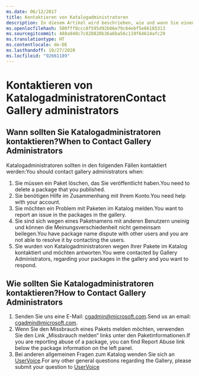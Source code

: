 ```yaml
---
ms.date: 06/12/2017
title: Kontaktieren von Katalogadministratoren
description: In diesem Artikel wird beschrieben, wie und wann Sie einen Administrator des PowerShell-Katalogs kontaktieren.
ms.openlocfilehash: 500fff8ccc8f595d92b66e79c64ebf5e66185313
ms.sourcegitcommit: 488a940c7c828820b36a6ba56c119f64614afc29
ms.translationtype: HT
ms.contentlocale: de-DE
ms.lasthandoff: 10/27/2020
ms.locfileid: "92661189"
---
```

# <a name="contact-gallery-administrators"></a><span data-ttu-id="f2e60-103">Kontaktieren von Katalogadministratoren</span><span class="sxs-lookup"><span data-stu-id="f2e60-103">Contact Gallery administrators</span></span>

## <a name="when-to-contact-gallery-administrators"></a><span data-ttu-id="f2e60-104">Wann sollten Sie Katalogadministratoren kontaktieren?</span><span class="sxs-lookup"><span data-stu-id="f2e60-104">When to Contact Gallery Administrators</span></span>

<span data-ttu-id="f2e60-105">Katalogadministratoren sollten in den folgenden Fällen kontaktiert werden:</span><span class="sxs-lookup"><span data-stu-id="f2e60-105">You should contact gallery administrators when:</span></span>

1. <span data-ttu-id="f2e60-106">Sie müssen ein Paket löschen, das Sie veröffentlicht haben.</span><span class="sxs-lookup"><span data-stu-id="f2e60-106">You need to delete a package that you published.</span></span>
1. <span data-ttu-id="f2e60-107">Sie benötigen Hilfe im Zusammenhang mit Ihrem Konto.</span><span class="sxs-lookup"><span data-stu-id="f2e60-107">You need help with your account.</span></span>
1. <span data-ttu-id="f2e60-108">Sie möchten ein Problem mit Paketen im Katalog melden.</span><span class="sxs-lookup"><span data-stu-id="f2e60-108">You want to report an issue in the packages in the gallery.</span></span>
1. <span data-ttu-id="f2e60-109">Sie sind sich wegen eines Paketnamens mit anderen Benutzern uneinig und können die Meinungsverschiedenheit nicht gemeinsam beilegen.</span><span class="sxs-lookup"><span data-stu-id="f2e60-109">You have package name dispute with other users and you are not able to resolve it by contacting the users.</span></span>
1. <span data-ttu-id="f2e60-110">Sie wurden von Katalogadministratoren wegen Ihrer Pakete im Katalog kontaktiert und möchten antworten.</span><span class="sxs-lookup"><span data-stu-id="f2e60-110">You were contacted by Gallery Administrators, regarding your packages in the gallery and you want to respond.</span></span>

## <a name="how-to-contact-gallery-administrators"></a><span data-ttu-id="f2e60-111">Wie sollten Sie Katalogadministratoren kontaktieren?</span><span class="sxs-lookup"><span data-stu-id="f2e60-111">How to Contact Gallery Administrators</span></span>

1. <span data-ttu-id="f2e60-112">Senden Sie uns eine E-Mail: cgadmin@microsoft.com.</span><span class="sxs-lookup"><span data-stu-id="f2e60-112">Send us an email: cgadmin@microsoft.com.</span></span>
1. <span data-ttu-id="f2e60-113">Wenn Sie den Missbrauch eines Pakets melden möchten, verwenden Sie den Link „Missbrauch melden“ links unter den Paketinformationen.</span><span class="sxs-lookup"><span data-stu-id="f2e60-113">If you are reporting abuse of a package, you can find Report Abuse link below the package information on the left panel.</span></span>
1. <span data-ttu-id="f2e60-114">Bei anderen allgemeinen Fragen zum Katalog wenden Sie sich an [UserVoice](http://windowsserver.uservoice.com/forums/301869-powershell).</span><span class="sxs-lookup"><span data-stu-id="f2e60-114">For any other general questions regarding the Gallery, please submit your question to [UserVoice](http://windowsserver.uservoice.com/forums/301869-powershell)</span></span>
